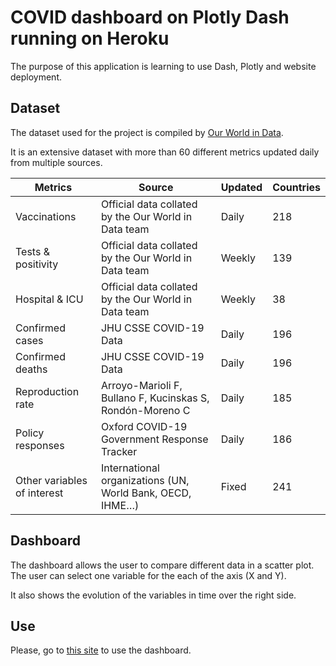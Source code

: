 # COVID dashboard on Plotly Dash running on Heroku

The purpose of this application is learning to use Dash, Plotly and website deployment.

## Dataset

The dataset used for the project is compiled by [Our World in Data](https://github.com/owid/covid-19-data/tree/master/public/data#the-complete-our-world-in-data-covid-19-dataset).

It is an extensive dataset with more than 60 different metrics updated daily from multiple sources.

| Metrics                     | Source                                                    | Updated | Countries |
|-----------------------------|-----------------------------------------------------------|---------|-----------|
| Vaccinations                | Official data collated by the Our World in Data team      | Daily   | 218       |
| Tests & positivity          | Official data collated by the Our World in Data team      | Weekly  | 139       |
| Hospital & ICU              | Official data collated by the Our World in Data team      | Weekly  | 38        |
| Confirmed cases             | JHU CSSE COVID-19 Data                                    | Daily   | 196        |
| Confirmed deaths            | JHU CSSE COVID-19 Data                                    | Daily   | 196       |
| Reproduction rate           | Arroyo-Marioli F, Bullano F, Kucinskas S, Rondón-Moreno C | Daily   | 185        |
| Policy responses            | Oxford COVID-19 Government Response Tracker               | Daily   | 186        |
| Other variables of interest | International organizations (UN, World Bank, OECD, IHME…) | Fixed   | 241       |

## Dashboard

The dashboard allows the user to compare different data in a scatter plot. The user can select one variable for the each of the axis (X and Y).

It also shows the evolution of the variables in time over the right side.

## Use

Please, go to [this site](https://aingelmo.github.io/covid-plotly-dash) to use the dashboard.
